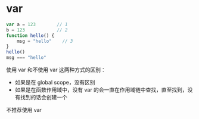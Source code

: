 # var

```javascript
var a = 123        // 1
b = 123            // 2
function hello() {
	msg = "hello"    // 3
}
hello()
msg === "hello"
```

使用 var 和不使用 var 这两种方式的区别：

* 如果是在 global scope，没有区别
* 如果是在函数作用域中，没有 var 的会一直在作用域链中查找，直至找到，没有找到的话会创建一个

不推荐使用 var

